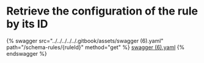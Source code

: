 # Retrieve the configuration of the rule by its ID

{% swagger src="../../../../../.gitbook/assets/swagger (6).yaml" path="/schema-rules/{ruleId}" method="get" %}
[swagger (6).yaml](<../../../../../.gitbook/assets/swagger (6).yaml>)
{% endswagger %}

